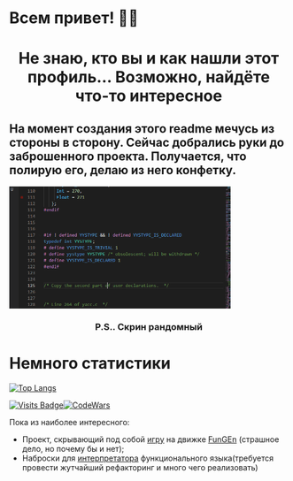 # Всем привет! 👋👋
<h1 align="center">
    Не знаю, кто вы и как нашли этот профиль... Возможно, найдёте что-то интересное
</h1>
<h2> На момент создания этого readme мечусь из стороны в сторону. Сейчас добрались руки до заброшенного проекта. Получается, что полирую его, делаю из него конфетку. </h2> 
<img width="400" align="center" src="src/Scren.png"/>
<h3 align="center">P.S.. Скрин рандомный</h3> 

# Немного статистики

[![Top Langs](https://github-readme-stats.vercel.app/api/top-langs/?username=vlad20112&layout=compact)](https://github.com/anuraghazra/github-readme-stats)

[![Visits Badge](https://badges.pufler.dev/years/vlad20112)](https://github.com/vlad20112)[![CodeWars](https://www.codewars.com/users/vlad20112/badges/small)](https://www.codewars.com/users/vlad20112)


Пока из наиболее интересного:
- Проект, скрывающий под собой [игру](https://github.com/vlad20112/thirdProject) на движке [FunGEn](https://github.com/haskell-game/fungen) (страшное дело, но почему бы и нет);
- Наброски для [интерпретатора](https://github.com/vlad20112/InterpretatorFunc) функционального языка(требуется провести жутчайший рефакторинг и много чего реализовать)
